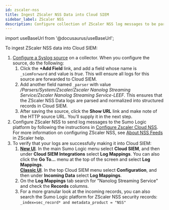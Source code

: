 ```yaml
---
id: zscaler-nss
title: Ingest ZScaler NSS Data into Cloud SIEM
sidebar_label: ZScaler NSS
description: Configure collection of ZScaler NSS log messages to be parsed by Cloud SIEM's system parser for ZScaler NSS.
---
```


import useBaseUrl from '@docusaurus/useBaseUrl';

To ingest ZScaler NSS data into Cloud SIEM:
1. [Configure a Syslog source](/docs/send-data/installed-collectors/sources/syslog-source/#configure-a-syslog-source) on a collector. When you configure the source, do the following:
    1. Click the **+Add Field** link, and add a field whose name is `_siemForward` and value is *true*. This will ensure all logs for this source are forwarded to Cloud SIEM.
    1. Add another field named `_parser` with value */Parsers/System/Zscaler/Zscaler Nanolog Streaming Service/Zscaler Nanolog Streaming Service-LEEF*. This ensures that the ZScaler NSS Data logs are parsed and normalized into structured records in Cloud SIEM.
    1. After saving the source, click the **Show URL** link and make note of the HTTP source URL. You'll supply it in the next step.
1. Configure ZScaler NSS to send log messages to the Sumo Logic platform by following the instructions in [Configure Zscaler Cloud NSS](/docs/integrations/security-threat-detection/zscaler-internet-access/#step-2-configure-zscaler-cloud-nss). For more information on configuring ZScaler NSS, see [About NSS Feeds](https://help.zscaler.com/zia/about-nss-feeds) in ZScaler help.
1. To verify that your logs are successfully making it into Cloud SIEM:
   1. [**New UI**](/docs/get-started/sumo-logic-ui). In the main Sumo Logic menu select **Cloud SIEM**, and then under **Cloud SIEM Integrations** select **Log Mappings**. You can also click the **Go To...** menu at the top of the screen and select **Log Mappings**. <br/>[**Classic UI**](/docs/get-started/sumo-logic-ui-classic). In the top Cloud SIEM menu select **Configuration**, and then under **Incoming Data** select **Log Mappings**.  
   1. On the **Log Mappings** tab search for "Nanolog Streaming Service" and check the **Records** columns.
   1. For a more granular look at the incoming records, you can also search the Sumo Logic platform for ZScaler NSS security records:<br/>`_index=sec_record* and metadata_product = "NSS"`